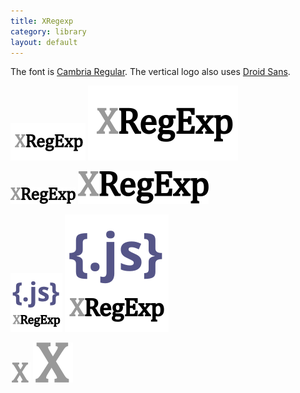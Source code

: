 ```yaml
---
title: XRegexp
category: library
layout: default
---
```


The font is [Cambria Regular](http://www.myfonts.com/fonts/ascender/cambria/regular/?refby=hackerlogos).
The vertical logo also uses [Droid Sans](http://www.myfonts.com/fonts/ascender/droid-sans-pro/bold/?refby=hackerlogos).

![120x60 xregexp logo](xregexp-120x60.png) ![120x60 xregexp logo](xregexp-ar21.svg)

![horizontal xregexp logo](xregexp-horizontal.png) ![horizontal xregexp logo](xregexp-horizontal.svg)

![vertical xregexp logo](xregexp-vertical.png) ![vertical xregexp logo](xregexp-vertical.svg)

![xregexp icon](xregexp-32.png) ![xregexp icon](xregexp-icon.svg)

